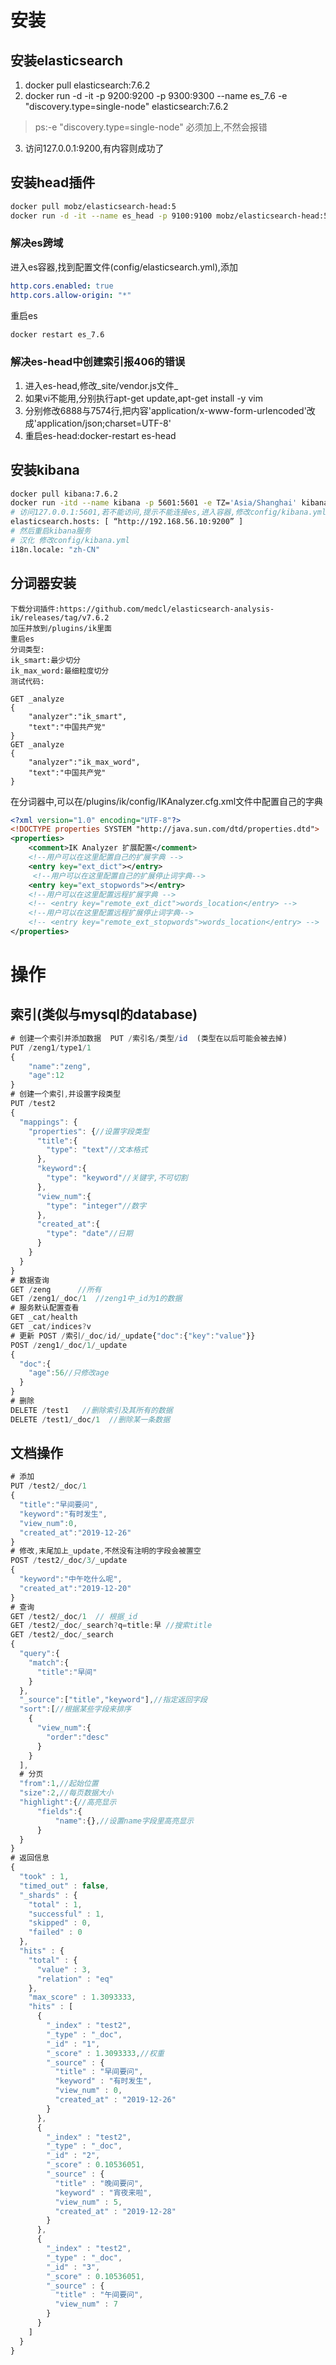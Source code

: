 #  安装

## 安装elasticsearch

1. docker pull elasticsearch:7.6.2
2. docker run -d -it -p 9200:9200 -p 9300:9300 --name es_7.6 -e "discovery.type=single-node" elasticsearch:7.6.2

> ps:-e "discovery.type=single-node"  必须加上,不然会报错

3. 访问127.0.0.1:9200,有内容则成功了

## 安装head插件

```sh
docker pull mobz/elasticsearch-head:5
docker run -d -it --name es_head -p 9100:9100 mobz/elasticsearch-head:5
```

### 解决es跨域

进入es容器,找到配置文件(config/elasticsearch.yml),添加

```yml
http.cors.enabled: true 
http.cors.allow-origin: "*"
```

重启es

```sh
docker restart es_7.6
```

### 解决es-head中创建索引报406的错误

1. 进入es-head,修改_site/vendor.js文件_
2. 如果vi不能用,分别执行apt-get update,apt-get install -y vim
3. 分别修改6888与7574行,把内容'application/x-www-form-urlencoded'改成'application/json;charset=UTF-8'
4. 重启es-head:docker-restart es-head

## 安装kibana

```sh
docker pull kibana:7.6.2
docker run -itd --name kibana -p 5601:5601 -e TZ='Asia/Shanghai' kibana:7.6.2
# 访问127.0.0.1:5601,若不能访问,提示不能连接es,进入容器,修改config/kibana.yml
elasticsearch.hosts: [ “http://192.168.56.10:9200” ]
# 然后重启kibana服务
# 汉化 修改config/kibana.yml
i18n.locale: "zh-CN"
```

## 分词器安装

```
下载分词插件:https://github.com/medcl/elasticsearch-analysis-ik/releases/tag/v7.6.2
加压并放到/plugins/ik里面
重启es
分词类型:
ik_smart:最少切分
ik_max_word:最细粒度切分
测试代码:

GET _analyze
{
    "analyzer":"ik_smart",
    "text":"中国共产党"
}
GET _analyze
{
    "analyzer":"ik_max_word",
    "text":"中国共产党"
}
```

在分词器中,可以在/plugins/ik/config/IKAnalyzer.cfg.xml文件中配置自己的字典

```xml
<?xml version="1.0" encoding="UTF-8"?>
<!DOCTYPE properties SYSTEM "http://java.sun.com/dtd/properties.dtd">
<properties>
	<comment>IK Analyzer 扩展配置</comment>
	<!--用户可以在这里配置自己的扩展字典 -->
	<entry key="ext_dict"></entry>
	 <!--用户可以在这里配置自己的扩展停止词字典-->
	<entry key="ext_stopwords"></entry>
	<!--用户可以在这里配置远程扩展字典 -->
	<!-- <entry key="remote_ext_dict">words_location</entry> -->
	<!--用户可以在这里配置远程扩展停止词字典-->
	<!-- <entry key="remote_ext_stopwords">words_location</entry> -->
</properties>

```

# 操作

## 索引(类似与mysql的database)

```js
# 创建一个索引并添加数据  PUT /索引名/类型/id  (类型在以后可能会被去掉)
PUT /zeng1/type1/1
{
    "name":"zeng",
    "age":12    
}
# 创建一个索引,并设置字段类型
PUT /test2
{
  "mappings": {
    "properties": {//设置字段类型
      "title":{
        "type": "text"//文本格式
      },
      "keyword":{
        "type": "keyword"//关键字,不可切割
      },
      "view_num":{
        "type": "integer"//数字
      },
      "created_at":{
        "type": "date"//日期
      }
    }
  }
}
# 数据查询
GET /zeng      //所有
GET /zeng1/_doc/1  //zeng1中_id为1的数据
# 服务默认配置查看
GET _cat/health
GET _cat/indices?v
# 更新 POST /索引/_doc/id/_update{"doc":{"key":"value"}}
POST /zeng1/_doc/1/_update
{
  "doc":{
    "age":56//只修改age
  }
}
# 删除
DELETE /test1   //删除索引及其所有的数据
DELETE /test1/_doc/1  //删除某一条数据
```

## 文档操作

```js
# 添加
PUT /test2/_doc/1
{
  "title":"早间要问",
  "keyword":"有时发生",
  "view_num":0,
  "created_at":"2019-12-26"
}
# 修改,末尾加上_update,不然没有注明的字段会被置空
POST /test2/_doc/3/_update
{
  "keyword":"中午吃什么呢",
  "created_at":"2019-12-20"
}
# 查询
GET /test2/_doc/1  // 根据_id
GET /test2/_doc/_search?q=title:早 //搜索title
GET /test2/_doc/_search
{
  "query":{
    "match":{
      "title":"早间"
    }
  },
  "_source":["title","keyword"],//指定返回字段
  "sort":[//根据某些字段来排序
    {
      "view_num":{
        "order":"desc"
      }
    }  
  ],
  # 分页    
  "from":1,//起始位置
  "size":2,//每页数据大小
  "highlight":{//高亮显示
      "fields":{
          "name":{},//设置name字段里高亮显示
      }
  }    
}
# 返回信息
{
  "took" : 1,
  "timed_out" : false,
  "_shards" : {
    "total" : 1,
    "successful" : 1,
    "skipped" : 0,
    "failed" : 0
  },
  "hits" : {
    "total" : {
      "value" : 3,
      "relation" : "eq"
    },
    "max_score" : 1.3093333,
    "hits" : [
      {
        "_index" : "test2",
        "_type" : "_doc",
        "_id" : "1",
        "_score" : 1.3093333,//权重
        "_source" : {
          "title" : "早间要问",
          "keyword" : "有时发生",
          "view_num" : 0,
          "created_at" : "2019-12-26"
        }
      },
      {
        "_index" : "test2",
        "_type" : "_doc",
        "_id" : "2",
        "_score" : 0.10536051,
        "_source" : {
          "title" : "晚间要问",
          "keyword" : "宵夜来啦",
          "view_num" : 5,
          "created_at" : "2019-12-28"
        }
      },
      {
        "_index" : "test2",
        "_type" : "_doc",
        "_id" : "3",
        "_score" : 0.10536051,
        "_source" : {
          "title" : "午间要问",
          "view_num" : 7
        }
      }
    ]
  }
}
```

